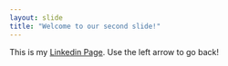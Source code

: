 ```yaml
---
layout: slide
title: "Welcome to our second slide!"
---
```

This is my [Linkedin Page](https://www.linkedin.com/in/obabawale).
Use the left arrow to go back!
